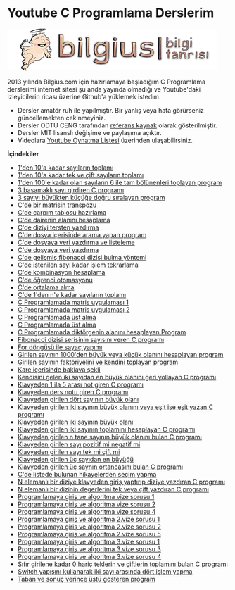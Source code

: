  Youtube C Programlama Derslerim
=============

![Bilgius.com Logo](https://github.com/agb/bilgius-programlama-derslerim/blob/main/logo.png?raw=true)

2013 yılında Bilgius.com için hazırlamaya başladığım C Programlama derslerimi internet sitesi şu anda yayında olmadığı ve Youtube'daki izleyicilerin ricası üzerine Github'a yüklemek istedim.

- Dersler amatör ruh ile yapılmıştır. Bir yanlış veya hata görürseniz güncellemekten cekinmeyiniz.
- Dersler ODTU CENG tarafından [referans kaynak](http://user.ceng.metu.edu.tr/~erman/kku/programlama_1/kaynaklar.html "referans kaynak") olarak gösterilmiştir.
- Dersler MIT lisanslı değişime ve paylaşıma açıktır.
- Videolara [Youtube Oynatma Listesi](https://www.youtube.com/watch?v=Oa1Ah7KZ_UU&list=PLnzvUAsq6oupmoqGTIO-axpDXXw3WOcwU) üzerinden ulaşabilirsiniz.


**İçindekiler**
- [1'den 10'a kadar sayıların toplamı](https://www.github.com/agb/bilgius-programlama-derslerim/blob/main/c-programlama-cpp-file/1-den-10-a-kadar-sayilarin-toplami.cpp)
- [1'den 10'a kadar tek ve çift sayıların toplamı](https://www.github.com/agb/bilgius-programlama-derslerim/blob/main/c-programlama-cpp-file/1-den-10-a-kadar-tek-ve-cift-sayilarin-ayri-ayri-toplami.cpp)
- [1'den 100'e kadar olan sayıların 6 ile tam bölünenleri toplayan program](https://www.github.com/agb/bilgius-programlama-derslerim/blob/main/c-programlama-cpp-file/1-den-100-e-kadar-olan-sayilarin-6-ile-tam-bolunenleri-toplayan-program.cpp)
- [3 basamaklı sayı girdiren C programı](https://www.github.com/agb/bilgius-programlama-derslerim/blob/main/c-programlama-cpp-file/3-basamakli-sayi-girdiren-c-programi.cpp)
- [3 sayıyı büyükten küçüğe doğru sıralayan program](https://www.github.com/agb/bilgius-programlama-derslerim/blob/main/c-programlama-cpp-file/3_sayiyi_buyukten_kucuge_dogru_siralayan_program.cpp)
- [C'de bir matrisin transpozu](https://www.github.com/agb/bilgius-programlama-derslerim/blob/main/c-programlama-cpp-file/c-de-bir-matrisin-transpozu.cpp)
- [C'de çarpım tablosu hazırlama](https://www.github.com/agb/bilgius-programlama-derslerim/blob/main/c-programlama-cpp-file/c-de-carpim-tablosu-hazirlama.cpp)
- [C'de dairenin alanını hesaplama](https://www.github.com/agb/bilgius-programlama-derslerim/blob/main/c-programlama-cpp-file/c-de-dairenin-alanini-hesaplama.cpp)
- [C'de diziyi tersten yazdırma](https://www.github.com/agb/bilgius-programlama-derslerim/blob/main/c-programlama-cpp-file/c-de-diziyi-tersten-yazdirma.cpp)
- [C'de dosya içerisinde arama yapan program](https://www.github.com/agb/bilgius-programlama-derslerim/blob/main/c-programlama-cpp-file/c-de-dosya-icerisinde-arama-yapan-program.cpp)
- [C'de dosyaya veri yazdırma ve listeleme](https://www.github.com/agb/bilgius-programlama-derslerim/blob/main/c-programlama-cpp-file/c-de-dosyaya-veri-yazdirma-ve-listeleme.cpp)
- [C'de dosyaya veri yazdırma](https://www.github.com/agb/bilgius-programlama-derslerim/blob/main/c-programlama-cpp-file/c-de-dosyaya-veri-yazdirma.cpp)
- [C'de gelişmiş fibonacci dizisi bulma yöntemi](https://www.github.com/agb/bilgius-programlama-derslerim/blob/main/c-programlama-cpp-file/c-de-gelismis-fibonacci-dizisi-bulma-yontem2.cpp)
- [C'de istenilen sayı kadar işlem tekrarlama](https://www.github.com/agb/bilgius-programlama-derslerim/blob/main/c-programlama-cpp-file/c-de-istenilen-sayi-kadar-islemi-tekrarlama.cpp)
- [C'de kombinasyon hesaplama](https://www.github.com/agb/bilgius-programlama-derslerim/blob/main/c-programlama-cpp-file/c-de-kombinasyon-hesaplama.cpp)
- [C'de öğrenci otomasyonu](https://www.github.com/agb/bilgius-programlama-derslerim/blob/main/c-programlama-cpp-file/c-de-ogrenci-otomasyonu.cpp)
- [C'de ortalama alma](https://www.github.com/agb/bilgius-programlama-derslerim/blob/main/c-programlama-cpp-file/c-de-ortalama-alma.cpp)
- [C'de 1'den n'e kadar sayıların toplamı](https://www.github.com/agb/bilgius-programlama-derslerim/blob/main/c-programlama-cpp-file/c-den-1-den-n-e-kadar-sayilarin-toplami.cpp)
- [C Programlamada matris uygulaması 1](https://www.github.com/agb/bilgius-programlama-derslerim/blob/main/c-programlama-cpp-file/c-programlama-matrisler-uygulama-1.cpp)
- [C Programlamada matris uygulaması 2](https://www.github.com/agb/bilgius-programlama-derslerim/blob/main/c-programlama-cpp-file/c-programlama-matrisler-uygulama-2.cpp)
- [C Programlamada üst alma](https://www.github.com/agb/bilgius-programlama-derslerim/blob/main/c-programlama-cpp-file/c-programlamada-faktoriyel-hesaplama.cpp)
- [C Programlamada üst alma](https://www.github.com/agb/bilgius-programlama-derslerim/blob/main/c-programlama-cpp-file/c-programlamada-ust-alma.cpp)
- [C Programlamada diktörgenin alanını hesaplayan Program](https://www.github.com/agb/bilgius-programlama-derslerim/blob/main/c-programlama-cpp-file/dikdortgeninin-alanini-hesaplayan-c-programi.cpp)
- [Fibonacci dizisi serisinin sayısını veren C programı](https://www.github.com/agb/bilgius-programlama-derslerim/blob/main/c-programlama-cpp-file/fibonacci-dizisi-serisini-sayisini-veren-c-programi.cpp)
- [For döngüsü ile sayaç yapımı](https://www.github.com/agb/bilgius-programlama-derslerim/blob/main/c-programlama-cpp-file/for-dongusu-ile-sayac-yapimi.cpp)
- [Girilen sayının 1000'den büyük veya küçük olanını hesaplayan program](https://www.github.com/agb/bilgius-programlama-derslerim/blob/main/c-programlama-cpp-file/girilen-sayinin-1000-den-buyuk-veya-kucuk-olanini-hesaplayan.cpp)
- [Girilen sayının faktöriyelini ve kendini toplayan program](https://www.github.com/agb/bilgius-programlama-derslerim/blob/main/c-programlama-cpp-file/girilen-sayinin-faktoriyelini-ve-kendisini-toplayan-program.cpp)
- [Kare içerisinde baklava şekli](https://www.github.com/agb/bilgius-programlama-derslerim/blob/main/c-programlama-cpp-file/kare_icerisinde_baklava_sekli.cpp)
- [Kendisini gelen iki sayıdan en büyük olanını geri yollayan C programı](https://www.github.com/agb/bilgius-programlama-derslerim/blob/main/c-programlama-cpp-file/kendisine-gelen-iki-sayidan-en-buyuk-olani-geri-yollayan-program.cpp)
- [Klavyeden 1 ila 5 arası not giren C programı](https://www.github.com/agb/bilgius-programlama-derslerim/blob/main/c-programlama-cpp-file/klavyeden-1-5-arasi-not-giren-program.cpp)
- [Klavyeden ders notu giren C programı](https://www.github.com/agb/bilgius-programlama-derslerim/blob/main/c-programlama-cpp-file/klavyeden-ders-notu-girme.cpp)
- [Klavyeden girilen dört sayının büyük olanı](https://www.github.com/agb/bilgius-programlama-derslerim/blob/main/c-programlama-cpp-file/klavyeden-girilen-dort-sayinin-buyuk-olani.cpp)
- [Klavyeden girilen iki sayının büyük olanını veya eşit ise eşit yazan C programı](https://www.github.com/agb/bilgius-programlama-derslerim/blob/main/c-programlama-cpp-file/klavyeden-girilen-iki-sayinin-buyuk-olani-esitse-esit-yaz.cpp)
- [Klavyeden girilen iki sayının büyük olanı](https://www.github.com/agb/bilgius-programlama-derslerim/blob/main/c-programlama-cpp-file/klavyeden-girilen-iki-sayinin-buyuk-olani.cpp)
- [Klavyeden girilen iki sayının toplamını hesaplayan C programı](https://www.github.com/agb/bilgius-programlama-derslerim/blob/main/c-programlama-cpp-file/klavyeden-girilen-iki-sayinin-toplamini-hesaplayan-program.cpp)
- [Klavyeden girilen n tane sayının büyük olanını bulan C programı](https://www.github.com/agb/bilgius-programlama-derslerim/blob/main/c-programlama-cpp-file/klavyeden-girilen-n-tane-sayinin-buyuk-olanini-bulan-program.cpp)
- [Klavyeden girilen sayı pozitif mi negatif mi](https://www.github.com/agb/bilgius-programlama-derslerim/blob/main/c-programlama-cpp-file/klavyeden-girilen-sayi-pozitif-mi-negatif-mi.cpp)
- [Klavyeden girilen sayı tek mi çift mi](https://www.github.com/agb/bilgius-programlama-derslerim/blob/main/c-programlama-cpp-file/klavyeden-girilen-sayi-tek-mi-cift-mi.cpp)
- [Klavyeden girilen üç sayıdan en büyüğü](https://www.github.com/agb/bilgius-programlama-derslerim/blob/main/c-programlama-cpp-file/klavyeden-girilen-uc-sayidan-en-buyugu.cpp)
- [Klavyeden girilen üç saynın ortancasını bulan C programı](https://www.github.com/agb/bilgius-programlama-derslerim/blob/main/c-programlama-cpp-file/klavyeden-girilen-uc-sayinin-ortancasini-bulma.cpp)
- [C'de listede bulunan hikayelerden seçim yapma](https://www.github.com/agb/bilgius-programlama-derslerim/blob/main/c-programlama-cpp-file/listede-bulunan-hikayerlerden-birini-secme.cpp)
- [N elemanlı bir diziye klavyeden giriş yaptırıp diziye yazdıran C programı](https://www.github.com/agb/bilgius-programlama-derslerim/blob/main/c-programlama-cpp-file/n-elemanli-bir-diziye-klavyeden-giris-yaptirip-diziyi-yazdirma.cpp)
- [N elemanlı bir dizinin degerlerini tek veya çift yazdıran C programı](https://www.github.com/agb/bilgius-programlama-derslerim/blob/main/c-programlama-cpp-file/n-elemanli-dizinin-degerlerini-tek-ve-cift-yazdiran-c-programi.cpp)
- [Programlamaya giriş ve algoritma vize sorusu 1](https://www.github.com/agb/bilgius-programlama-derslerim/blob/main/c-programlama-cpp-file/programlama-giris-ve-algoritma-vize-soru1.cpp)
- [Programlamaya giriş ve algoritma vize sorusu 2](https://www.github.com/agb/bilgius-programlama-derslerim/blob/main/c-programlama-cpp-file/programlama-giris-ve-algoritma-vize-soru2.cpp)
- [Programlamaya giriş ve algoritma vize sorusu 4](https://www.github.com/agb/bilgius-programlama-derslerim/blob/main/c-programlama-cpp-file/programlama-giris-ve-algoritma-vize-soru4.cpp)
- [Programlamaya giriş ve algoritma 2.vize sorusu 1](https://www.github.com/agb/bilgius-programlama-derslerim/blob/main/c-programlama-cpp-file/programlama-giris-ve-algoritma-vize2-soru1.cpp)
- [Programlamaya giriş ve algoritma 2.vize sorusu 2](https://www.github.com/agb/bilgius-programlama-derslerim/blob/main/c-programlama-cpp-file/programlama-giris-ve-algoritma-vize2-soru2.cpp)
- [Programlamaya giriş ve algoritma 2.vize sorusu 5](https://www.github.com/agb/bilgius-programlama-derslerim/blob/main/c-programlama-cpp-file/programlama-giris-ve-algoritma-vize2-soru5.cpp)
- [Programlamaya giriş ve algoritma 3.vize sorusu 1](https://www.github.com/agb/bilgius-programlama-derslerim/blob/main/c-programlama-cpp-file/programlama-giris-ve-algoritma-vize3-soru1.cpp)
- [Programlamaya giriş ve algoritma 3.vize sorusu 3](https://www.github.com/agb/bilgius-programlama-derslerim/blob/main/c-programlama-cpp-file/programlama-giris-ve-algoritma-vize3-soru3.cpp)
- [Programlamaya giriş ve algoritma 3.vize sorusu 4](https://www.github.com/agb/bilgius-programlama-derslerim/blob/main/c-programlama-cpp-file/programlama-giris-ve-algoritma-vize3-soru4.cpp)
- [Sıfır girilene kadar 0 hariç teklerin ve çiftlerin toplamını bulan C programı](https://www.github.com/agb/bilgius-programlama-derslerim/blob/main/c-programlama-cpp-file/sifir-girilene-kadar-0-haric-teklerin-ve-ciftlerin-toplami.cpp)
- [Switch yapısını kullanarak iki sayı arasında dört işlem yapma ](https://www.github.com/agb/bilgius-programlama-derslerim/blob/main/c-programlama-cpp-file/switch-yapisini-kullanarak-iki-sayi-arasinda-dort-islem-yapma.cpp)
- [Taban ve sonuç verince üstü gösteren program](https://www.github.com/agb/bilgius-programlama-derslerim/blob/main/c-programlama-cpp-file/taban-ve-sonuc-verince-ustu-gosteren-program.cpp)
